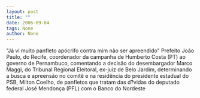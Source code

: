 ```yaml
---
layout: post
title: ""
date: 2006-09-04
tags: None
author: None
---
```

\"Já vi muito panfleto apócrifo contra mim não ser apreendido\"
Prefeito João Paulo, do Recife, coordenador da campanha de Humberto Costa (PT) ao governo de Pernambuco, comentando a decisão do desembargador Marco Maggi, do Tribunal Regional Eleitoral, ex-juiz de Belo Jardim, determinando a busca e apreensão no comitê e na residência do presidente estadual do PSB, Milton Coelho, de panfletos que tratam das d?vidas do deputado federal José Mendonça (PFL) com o Banco do Nordeste 